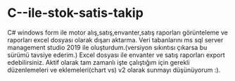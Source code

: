 # C--ile-stok-satis-takip
C# windows form ile motor alış,satış,envanter,satış raporları görünteleme ve raporları excel dosyası olarak dışarı aktarma.
Veri tabanlarını ms sql server management studio 2019 ile oluşturdum.(versiyon sıkıntısı çıkarsa bu sürümü tavsiye ederim.)
Excel dosyası ile envanter ve satış raporları export edebilirsiniz.
Aktif olarak tam zamanlı işte çalıştığım için gerekli düzenlemeleri ve eklemeleri(chart vs) v2 olarak sunmayı düşünüyorum :).

